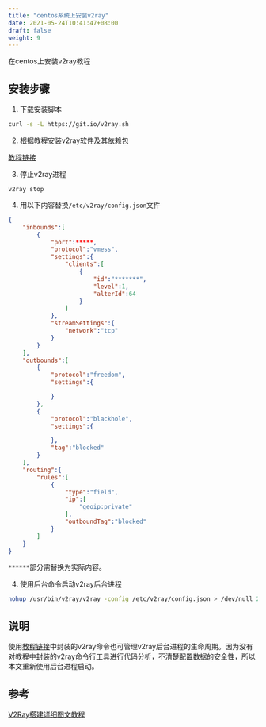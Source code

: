 ```yaml
---
title: "centos系统上安装v2ray"
date: 2021-05-24T10:41:47+08:00
draft: false
weight: 9
---
```


在centos上安装v2ray教程

<!--more-->

## 安装步骤

1. 下载安装脚本

```bash
curl -s -L https://git.io/v2ray.sh
```

2. 根据教程安装v2ray软件及其依赖包

[教程链接](https://github.com/233boy/v2ray/wiki/V2Ray%E6%90%AD%E5%BB%BA%E8%AF%A6%E7%BB%86%E5%9B%BE%E6%96%87%E6%95%99%E7%A8%8B)

3. 停止v2ray进程

`v2ray stop`

4. 用以下内容替换`/etc/v2ray/config.json`文件

```json
{
    "inbounds":[
        {
            "port":*****,
            "protocol":"vmess",
            "settings":{
                "clients":[
                    {
                        "id":"*******",
                        "level":1,
                        "alterId":64
                    }
                ]
            },
            "streamSettings":{
                "network":"tcp"
            }
        }
    ],
    "outbounds":[
        {
            "protocol":"freedom",
            "settings":{

            }
        },
        {
            "protocol":"blackhole",
            "settings":{

            },
            "tag":"blocked"
        }
    ],
    "routing":{
        "rules":[
            {
                "type":"field",
                "ip":[
                    "geoip:private"
                ],
                "outboundTag":"blocked"
            }
        ]
    }
}
```

`******`部分需替换为实际内容。

4. 使用后台命令启动v2ray后台进程

```bash
nohup /usr/bin/v2ray/v2ray -config /etc/v2ray/config.json > /dev/null 2>&1 &
```

## 说明

使用[教程链接](https://github.com/233boy/v2ray/wiki/V2Ray%E6%90%AD%E5%BB%BA%E8%AF%A6%E7%BB%86%E5%9B%BE%E6%96%87%E6%95%99%E7%A8%8B)中封装的v2ray命令也可管理v2ray后台进程的生命周期。因为没有对教程中封装的v2ray命令行工具进行代码分析，不清楚配置数据的安全性，所以本文重新使用后台进程启动。

## 参考

[V2Ray搭建详细图文教程](https://github.com/233boy/v2ray/wiki/V2Ray%E6%90%AD%E5%BB%BA%E8%AF%A6%E7%BB%86%E5%9B%BE%E6%96%87%E6%95%99%E7%A8%8B)
